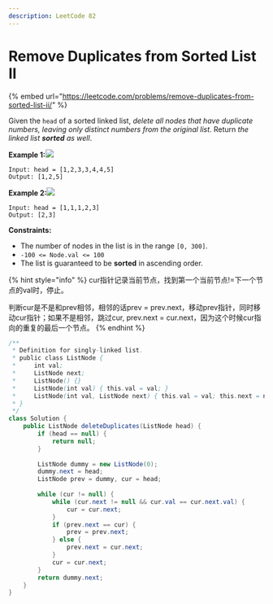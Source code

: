 ```yaml
---
description: LeetCode 82
---
```


# Remove Duplicates from Sorted List II

{% embed url="https://leetcode.com/problems/remove-duplicates-from-sorted-list-ii/" %}

Given the `head` of a sorted linked list, _delete all nodes that have duplicate numbers, leaving only distinct numbers from the original list_. Return _the linked list **sorted** as well_.

**Example 1:**![](https://assets.leetcode.com/uploads/2021/01/04/linkedlist1.jpg)

```
Input: head = [1,2,3,3,4,4,5]
Output: [1,2,5]
```

**Example 2:**![](https://assets.leetcode.com/uploads/2021/01/04/linkedlist2.jpg)

```
Input: head = [1,1,1,2,3]
Output: [2,3]
```

**Constraints:**

* The number of nodes in the list is in the range `[0, 300]`.
* `-100 <= Node.val <= 100`
* The list is guaranteed to be **sorted** in ascending order.

{% hint style="info" %}
cur指针记录当前节点，找到第一个当前节点!=下一个节点的val时，停止。

判断cur是不是和prev相邻，相邻的话prev = prev.next，移动prev指针，同时移动cur指针；如果不是相邻，跳过cur, prev.next = cur.next，因为这个时候cur指向的重复的最后一个节点。
{% endhint %}

```java
/**
 * Definition for singly-linked list.
 * public class ListNode {
 *     int val;
 *     ListNode next;
 *     ListNode() {}
 *     ListNode(int val) { this.val = val; }
 *     ListNode(int val, ListNode next) { this.val = val; this.next = next; }
 * }
 */
class Solution {
    public ListNode deleteDuplicates(ListNode head) {
        if (head == null) {
            return null;
        }
        
        ListNode dummy = new ListNode(0);
        dummy.next = head;
        ListNode prev = dummy, cur = head;
        
        while (cur != null) {
            while (cur.next != null && cur.val == cur.next.val) {
                cur = cur.next;
            }
            if (prev.next == cur) {
                prev = prev.next;
            } else {
                prev.next = cur.next;
            }
            cur = cur.next;
        }
        return dummy.next;
    }
}
```
